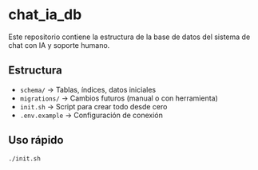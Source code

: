 # chat_ia_db

Este repositorio contiene la estructura de la base de datos del sistema de chat con IA y soporte humano.

## Estructura

- `schema/` → Tablas, índices, datos iniciales
- `migrations/` → Cambios futuros (manual o con herramienta)
- `init.sh` → Script para crear todo desde cero
- `.env.example` → Configuración de conexión

## Uso rápido

```bash
./init.sh

